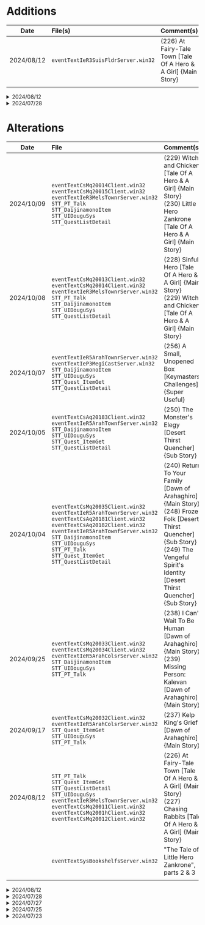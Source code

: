 # Additions

|Date|File(s)|Comment(s)|
|:-:|:--|:--|
|2024/08/12|`eventTextIeR3SuisFldrServer.win32`|(226) At Fairy-Tale Town [Tale Of A Hero & A Girl] {Main Story}|
||||

<details><summary>2024/08/12</summary>

> ---
> - `eventTextIeR3SuisFldrServer.win32`
>   - (226) At Fairy-Tale Town [Tale Of A Hero & A Girl] {Main Story}
> - `eventTextIeR3MelsMonsrServer.win32`
> ---

</details>

<details><summary>2024/07/28</summary>

> ---
> - `eventTextIeR5ArahTownfServer.win32`, `eventTextIeR3MelsTownfServer.win32`, `STT_QuestListDetail`
>   - (218) Desert People Like Meat? {Sub Story}
> - `eventTextIeR5ArahTownfServer.win32`, `eventTextIeL3CasiEntrServer.win32`
>   - (221) Fun-Famished Desert Dwellers {Sub Story}
> ---

</details>

# Alterations

|Date|File|Comment(s)|
|:-:|:--|:--|
|2024/10/09|`eventTextCsMq20014Client.win32`<br>`eventTextCsMq20015Client.win32`<br>`eventTextIeR3MelsTownrServer.win32`<br>`STT_PT_Talk`<br>`STT_DaijinamonoItem`<br>`STT_UIDouguSys`<br>`STT_QuestListDetail`|(229) Witch and Chicken [Tale Of A Hero & A Girl] {Main Story}<br>(230) Little Hero Zankrone [Tale Of A Hero & A Girl] {Main Story}|
|2024/10/08|`eventTextCsMq20013Client.win32`<br>`eventTextCsMq20014Client.win32`<br>`eventTextIeR3MelsTownrServer.win32`<br>`STT_PT_Talk`<br>`STT_DaijinamonoItem`<br>`STT_UIDouguSys`<br>`STT_QuestListDetail`|(228) Sinful Hero [Tale Of A Hero & A Girl] {Main Story}<br>(229) Witch and Chicken [Tale Of A Hero & A Girl] {Main Story}|
|2024/10/07|`eventTextIeR5ArahTownrServer.win32`<br>`eventTextIeP3MegiCastServer.win32`<br>`STT_DaijinamonoItem`<br>`STT_UIDouguSys`<br>`STT_Quest_ItemGet`<br>`STT_QuestListDetail`|(256) A Small, Unopened Box [Keymasters' Challenges] {Super Useful}|
|2024/10/05|`eventTextCsAq20183Client.win32`<br>`eventTextIeR5ArahTownfServer.win32`<br>`STT_DaijinamonoItem`<br>`STT_UIDouguSys`<br>`STT_Quest_ItemGet`<br>`STT_QuestListDetail`|(250) The Monster's Elegy [Desert Thirst Quencher] {Sub Story}|
|2024/10/04|`eventTextCsMq20035Client.win32`<br>`eventTextIeR5ArahTownrServer.win32`<br>`eventTextCsAq20181Client.win32`<br>`eventTextCsAq20182Client.win32`<br>`eventTextIeR5ArahTownfServer.win32`<br>`STT_DaijinamonoItem`<br>`STT_UIDouguSys`<br>`STT_PT_Talk`<br>`STT_Quest_ItemGet`<br>`STT_QuestListDetail`|(240) Return To Your Family [Dawn of Arahaghiro] {Main Story}<br>(248) Frozen Folk [Desert Thirst Quencher] {Sub Story}<br>(249) The Vengeful Spirit's Identity [Desert Thirst Quencher] {Sub Story}|
|2024/09/25|`eventTextCsMq20033Client.win32`<br>`eventTextCsMq20034Client.win32`<br>`eventTextIeR5ArahColsrServer.win32`<br>`STT_DaijinamonoItem`<br>`STT_UIDouguSys`<br>`STT_PT_Talk`|(238) I Can't Wait To Be Human [Dawn of Arahaghiro] {Main Story}<br>(239) Missing Person: Kalevan [Dawn of Arahaghiro] {Main Story}|
|2024/09/17|`eventTextCsMq20032Client.win32`<br>`eventTextIeR5ArahColsrServer.win32`<br>`STT_Quest_ItemGet`<br>`STT_UIDouguSys`<br>`STT_PT_Talk`|(237) Kelp King's Grief [Dawn of Arahaghiro] {Main Story}|
|2024/08/12|`STT_PT_Talk`<br>`STT_Quest_ItemGet`<br>`STT_QuestListDetail`<br>`STT_UIDouguSys`<br>`eventTextIeR3MelsTownrServer.win32`<br>`eventTextCsMq20011Client.win32`<br>`eventTextCsMq2001hClient.win32`<br>`eventTextCsMq20012Client.win32`|(226) At Fairy-Tale Town [Tale Of A Hero & A Girl] {Main Story}<br>(227) Chasing Rabbits [Tale Of A Hero & A Girl] {Main Story}|
||`eventTextSysBookshelfsServer.win32`|"The Tale of Little Hero Zankrone", parts 2 & 3|
||||

<details><summary>2024/08/12</summary>

> ---
> - `STT_PT_Talk`, `STT_Quest_ItemGet`, `STT_QuestListDetail`, `STT_UIDouguSys`, `eventTextIeR3MelsTownrServer.win32`, `eventTextCsMq20011Client.win32`, `eventTextCsMq2001hClient.win32`, `eventTextCsMq20012Client.win32`
>   - (226) At Fairy-Tale Town [Tale Of A Hero & A Girl] {Main Story}
>   - (227) Chasing Rabbits [Tale Of A Hero & A Girl] {Main Story}
> - `eventTextSysBookshelfsServer.win32`
>   - "The Tale of Little Hero Zankrone", parts 2 & 3
> ---

</details>

<details><summary>2024/07/28</summary>

> ---
> - `eventTextIeP2OlfeTownServer.win32`
>   - (013) Show Me A Nostalgic Title! {Sub Story}
> - `eventTextIeO2GlenTownServer.win32`
>   - (005) Medicinal Herbs, Warriors, & Rich Soil {Sub Story}
> ---

</details>

<details><summary>2024/07/27</summary>

> ---
> - `eventTextIeW1LeenTownServer.win32`, `eventTextIeW1LaidFldServer.win32`, `eventTextCsAq1004[4-5]Client.win32`
>   - (087) The End's Voice [Girl Detective Rubecca] {Sub Story}
>   - (088) Rubecca & Fiya [Girl Detective Rubecca] {Sub Story}
> ---

</details>

<details><summary>2024/07/25</summary>

> ---
> - `eventTextIeO1RangTownServer.win32`, `eventTextCsAq1010[1-5]Client.win32`
>   - (090) Village Sanctum [Champion of Rangao Village] {Sub Story}
>   - (091) Village King's Decision [Champion of Rangao Village] {Sub Story}
>   - (092) Battle's Curse [Champion of Rangao Village] {Sub Story}
>   - (093) Reaper's Judgment [Champion of Rangao Village] {Sub Story}
> ---

</details>

<details><summary>2024/07/23</summary>

> ---
> - `eventTextCsAq1012[1-5]Client.win32`
>   - (106) King's Hunting [Gazbaran's Fang] {Sub Story}
>   - (107) Move Out! Rescue Party [Gazbaran's Fang] {Sub Story}
>   - (108) Who's The Traitor!? [Gazbaran's Fang] {Sub Story}
>   - (109) The Sword's Successor [Gazbaran's Fang] {Sub Story}
>   - (110) Princess, Fang, And Plushie [Gazbaran's Fang] {Sub Story}
> - `STT_System_Location`
>   - `SYSTXT_LOCATION_o3010_00030` "The Flame" > "The Hall of Flame"
> ---

</details>